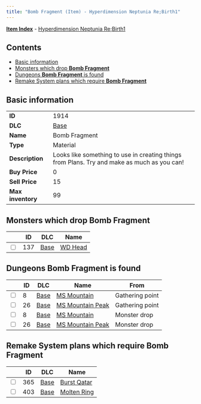 ```yaml
---
title: "Bomb Fragment (Item) - Hyperdimension Neptunia Re;Birth1"
---
```


[**Item Index**](/neptunia/rb1/item/index.html) - [Hyperdimension Neptunia Re;Birth1](/neptunia/rb1)

## Contents

- [Basic information](#basic-information)
- [Monsters which drop **Bomb Fragment**](#monsters-which-drop-bomb-fragment)
- [Dungeons **Bomb Fragment** is found](#dungeons-bomb-fragment-is-found)
- [Remake System plans which require **Bomb Fragment**](#remake-system-plans-which-require-bomb-fragment)

## Basic information

|   |   |
| -- | -- |
| **ID** | 1914 |
| **DLC** | [Base](/neptunia/rb1/dlc/1-base.html) |
| **Name** | Bomb Fragment |
| **Type** | Material |
| **Description** | Looks like something to use in creating things from Plans. Try and make as much as you can! |
| **Buy Price** | 0 |
| **Sell Price** | 15 |
| **Max inventory** | 99 |


## Monsters which drop **Bomb Fragment**

|    | ID | DLC | Name |
| -- | -- | --- | ---- |
| <input type="checkbox" id="rb1-monster-1-137" class="trackbox" /> | 137 | [Base](/neptunia/rb1/dlc/1-base.html) | [WD Head](/neptunia/rb1/monster/1-137-wd-head.html) |


## Dungeons **Bomb Fragment** is found

|    | ID | DLC | Name | From |
| -- | -- | --- | ---- | ---- |
| <input type="checkbox" id="rb1-dungeon-1-8" class="trackbox" /> | 8 | [Base](/neptunia/rb1/dlc/1-base.html) | [MS Mountain](/neptunia/rb1/dungeon/1-8-ms-mountain.html) | Gathering point |
| <input type="checkbox" id="rb1-dungeon-1-26" class="trackbox" /> | 26 | [Base](/neptunia/rb1/dlc/1-base.html) | [MS Mountain Peak](/neptunia/rb1/dungeon/1-26-ms-mountain-peak.html) | Gathering point |
| <input type="checkbox" id="rb1-dungeon-1-8" class="trackbox" /> | 8 | [Base](/neptunia/rb1/dlc/1-base.html) | [MS Mountain](/neptunia/rb1/dungeon/1-8-ms-mountain.html) | Monster drop |
| <input type="checkbox" id="rb1-dungeon-1-26" class="trackbox" /> | 26 | [Base](/neptunia/rb1/dlc/1-base.html) | [MS Mountain Peak](/neptunia/rb1/dungeon/1-26-ms-mountain-peak.html) | Monster drop |


## Remake System plans which require **Bomb Fragment**

|    | ID | DLC | Name |
| -- | -- | --- | ---- |
| <input type="checkbox" id="rb1-quest-1-365" class="trackbox" /> | 365 | [Base](/neptunia/rb1/dlc/1-base.html) | [Burst Qatar](/neptunia/rb1/quest/1-365-burst-qatar.html) |
| <input type="checkbox" id="rb1-quest-1-403" class="trackbox" /> | 403 | [Base](/neptunia/rb1/dlc/1-base.html) | [Molten Ring](/neptunia/rb1/quest/1-403-molten-ring.html) |
